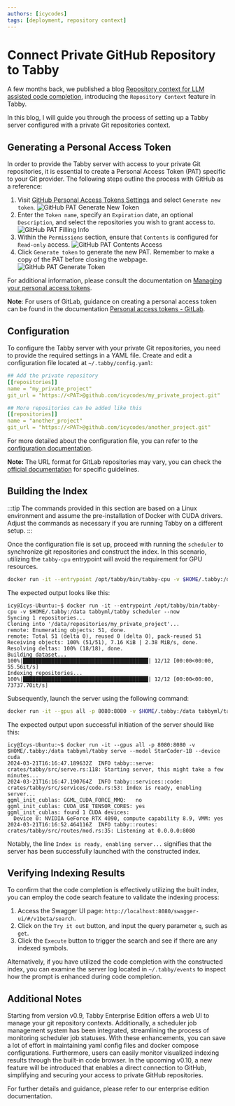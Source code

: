 ```yaml
---
authors: [icycodes]
tags: [deployment, repository context]
---
```


# Connect Private GitHub Repository to Tabby

A few months back, we published a blog [Repository context for LLM assisted code completion](https://tabby.tabbyml.com/blog/2023/10/16/repository-context-for-code-completion), introducing the `Repository Context` feature in Tabby.

In this blog, I will guide you through the process of setting up a Tabby server configured with a private Git repositories context.

## Generating a Personal Access Token

In order to provide the Tabby server with access to your private Git repositories, it is essential to create a Personal Access Token (PAT) specific to your Git provider. The following steps outline the process with GitHub as a reference:

1. Visit [GitHub Personal Access Tokens Settings](https://github.com/settings/tokens?type=beta) and select `Generate new token`.
   ![GitHub PAT Generate New Token](./github-pat-generate-new-token.png)
2. Enter the `Token name`, specify an `Expiration` date, an optional `Description`, and select the repositories you wish to grant access to.
   ![GitHub PAT Filling Info](./github-pat-filling-info.png)
3. Within the `Permissions` section, ensure that `Contents` is configured for `Read-only` access.
   ![GitHub PAT Contents Access](./github-pat-contents-access.png)
4. Click `Generate token` to generate the new PAT. Remember to make a copy of the PAT before closing the webpage.
   ![GitHub PAT Generate Token](./github-pat-generate-token.png)

For additional information, please consult the documentation on [Managing your personal access tokens](https://docs.github.com/en/authentication/keeping-your-account-and-data-secure/managing-your-personal-access-tokens).

**Note**: For users of GitLab, guidance on creating a personal access token can be found in the documentation [Personal access tokens - GitLab](https://docs.gitlab.com/ee/user/profile/personal_access_tokens.html#create-a-personal-access-token).

## Configuration

To configure the Tabby server with your private Git repositories, you need to provide the required settings in a YAML file. Create and edit a configuration file located at `~/.tabby/config.yaml`:

```yaml
## Add the private repository
[[repositories]]
name = "my_private_project"
git_url = "https://<PAT>@github.com/icycodes/my_private_project.git"

## More repositories can be added like this
[[repositories]]
name = "another_project"
git_url = "https://<PAT>@github.com/icycodes/another_project.git"
```

For more detailed about the configuration file, you can refer to the [configuration documentation](https://tabby.tabbyml.com/docs/configuration).

**Note:** The URL format for GitLab repositories may vary, you can check the [official documentation](https://docs.gitlab.com/ee/user/profile/personal_access_tokens.html#clone-repository-using-personal-access-token) for specific guidelines.

## Building the Index

:::tip
The commands provided in this section are based on a Linux environment and assume the pre-installation of Docker with CUDA drivers. Adjust the commands as necessary if you are running Tabby on a different setup.
:::

Once the configuration file is set up, proceed with running the `scheduler` to synchronize git repositories and construct the index. In this scenario, utilizing the `tabby-cpu` entrypoint will avoid the requirement for GPU resources.

```bash
docker run -it --entrypoint /opt/tabby/bin/tabby-cpu -v $HOME/.tabby:/data tabbyml/tabby scheduler --now
```

The expected output looks like this:

```console
icy@Icys-Ubuntu:~$ docker run -it --entrypoint /opt/tabby/bin/tabby-cpu -v $HOME/.tabby:/data tabbyml/tabby scheduler --now
Syncing 1 repositories...
Cloning into '/data/repositories/my_private_project'...
remote: Enumerating objects: 51, done.
remote: Total 51 (delta 0), reused 0 (delta 0), pack-reused 51
Receiving objects: 100% (51/51), 7.16 KiB | 2.38 MiB/s, done.
Resolving deltas: 100% (18/18), done.
Building dataset...
100%|████████████████████████████████████████| 12/12 [00:00<00:00, 55.56it/s]
Indexing repositories...
100%|████████████████████████████████████████| 12/12 [00:00<00:00, 73737.70it/s]
```

Subsequently, launch the server using the following command:

```bash
docker run -it --gpus all -p 8080:8080 -v $HOME/.tabby:/data tabbyml/tabby serve --model StarCoder-1B --device cuda
```

The expected output upon successful initiation of the server should like this:

```console
icy@Icys-Ubuntu:~$ docker run -it --gpus all -p 8080:8080 -v $HOME/.tabby:/data tabbyml/tabby serve --model StarCoder-1B --device cuda
2024-03-21T16:16:47.189632Z  INFO tabby::serve: crates/tabby/src/serve.rs:118: Starting server, this might take a few minutes...
2024-03-21T16:16:47.190764Z  INFO tabby::services::code: crates/tabby/src/services/code.rs:53: Index is ready, enabling server...
ggml_init_cublas: GGML_CUDA_FORCE_MMQ:   no
ggml_init_cublas: CUDA_USE_TENSOR_CORES: yes
ggml_init_cublas: found 1 CUDA devices:
  Device 0: NVIDIA GeForce RTX 4090, compute capability 8.9, VMM: yes
2024-03-21T16:16:52.464116Z  INFO tabby::routes: crates/tabby/src/routes/mod.rs:35: Listening at 0.0.0.0:8080
```

Notably, the line `Index is ready, enabling server...` signifies that the server has been successfully launched with the constructed index.

## Verifying Indexing Results

To confirm that the code completion is effectively utilizing the built index, you can employ the code search feature to validate the indexing process:

1. Access the Swagger UI page: `http://localhost:8080/swagger-ui/#/v1beta/search`.
2. Click on the `Try it out` button, and input the query parameter `q`, such as `get`.
3. Click the `Execute` button to trigger the search and see if there are any indexed symbols.

Alternatively, if you have utilized the code completion with the constructed index, you can examine the server log located in `~/.tabby/events` to inspect how the prompt is enhanced during code completion.

## Additional Notes

Starting from version v0.9, Tabby Enterprise Edition offers a web UI to manage your git repository contexts. Additionally, a scheduler job management system has been integrated, streamlining the process of monitoring scheduler job statuses. With these enhancements, you can save a lot of effort in maintaining yaml config files and docker compose configurations. Furthermore, users can easily monitor visualized indexing results through the built-in code browser.
In the upcoming v0.10, a new feature will be introduced that enables a direct connection to GitHub, simplifying and securing your access to private GitHub repositories.

For further details and guidance, please refer to our enterprise edition documentation.
